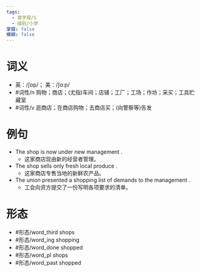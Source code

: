```yaml
---
tags:
  - 首字母/S
  - 级别/小学
掌握: false
模糊: false
---
```

# 词义
- 英：/ʃɒp/； 美：/ʃɑːp/
- #词性/n  购物；商店；(尤指)车间；店铺；工厂；工场；作坊；采买；工具贮藏室
- #词性/v  逛商店；在商店购物；去商店买；(向警察等)告发
# 例句
- The shop is now under new management .
	- 这家商店现由新的经营者管理。
- The shop sells only fresh local produce .
	- 这家商店专售当地的新鲜农产品。
- The union presented a shopping list of demands to the management .
	- 工会向资方提交了一份写明各项要求的清单。
# 形态
- #形态/word_third shops
- #形态/word_ing shopping
- #形态/word_done shopped
- #形态/word_pl shops
- #形态/word_past shopped
